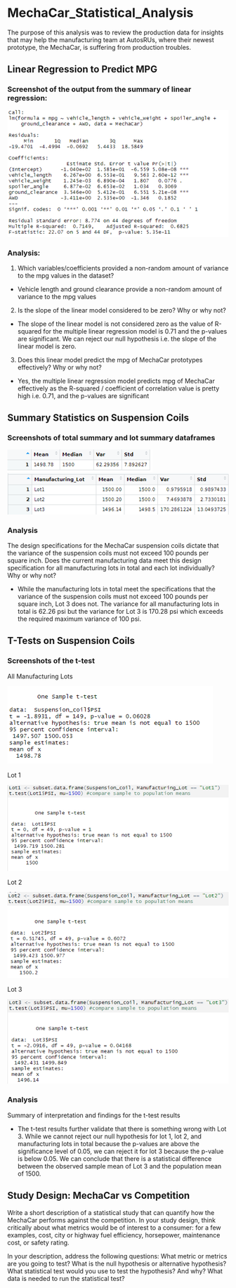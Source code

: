 # MechaCar_Statistical_Analysis
The purpose of this analysis was to review the production data for insights that may help the manufacturing team at AutosRUs, where their newest prototype, the MechaCar, is suffering from production troubles.

## Linear Regression to Predict MPG

### Screenshot of the output from the summary of linear regression:

<img src="/Resources/linear_regression.png" >

### Analysis:
1. Which variables/coefficients provided a non-random amount of variance to the mpg values in the dataset?
- Vehicle length and ground clearance provide a non-random amount of variance to the mpg values

2. Is the slope of the linear model considered to be zero? Why or why not?
- The slope of the linear model is not considered zero as the value of R-squared for the multiple linear regression model is 0.71 and the p-values are significant. We can reject our null hypothesis i.e. the slope of the linear model is zero.

3. Does this linear model predict the mpg of MechaCar prototypes effectively? Why or why not?
- Yes, the multiple linear regression model predicts mpg of MechaCar effectively as the R-squared / coefficient of correlation value is pretty high i.e. 0.71, and the p-values are significant

## Summary Statistics on Suspension Coils

### Screenshots of total  summary and lot summary dataframes

<img src="/Resources/total_summary.png" >

<img src="/Resources/lot_summary.png" >

### Analysis
The design specifications for the MechaCar suspension coils dictate that the variance of the suspension coils must not exceed 100 pounds per square inch. Does the current manufacturing data meet this design specification for all manufacturing lots in total and each lot individually? Why or why not?
- While the manufacturing lots in total meet the specifications that the variance of the suspension coils must not exceed 100 pounds per square inch, Lot 3 does not. The variance for all manufacturing lots in total is 62.26 psi but the variance for Lot 3 is 170.28 psi which exceeds the required maximum variance of 100 psi.

## T-Tests on Suspension Coils

### Screenshots of the t-test

All Manufacturing Lots

<img src="/Resources/t-test_all.png" >

Lot 1

<img src="/Resources/t-test_lot1.png" >

Lot 2

<img src="/Resources/t-test_lot2.png" >

Lot 3

<img src="/Resources/t-test_lot3.png" >

### Analysis
Summary of interpretation and findings for the t-test results
- The t-test results further validate that there is something wrong with Lot 3. While we cannot reject our null hypothesis for lot 1, lot 2, and manufacturing lots in total because the p-values are above the significance level of 0.05, we can reject it for lot 3 because the p-value is below 0.05. We can conclude that there is a statistical difference between the observed sample mean of Lot 3 and the population mean of 1500.


## Study Design: MechaCar vs Competition
Write a short description of a statistical study that can quantify how the MechaCar performs against the competition. In your study design, think critically about what metrics would be of interest to a consumer: for a few examples, cost, city or highway fuel efficiency, horsepower, maintenance cost, or safety rating.

In your description, address the following questions:
What metric or metrics are you going to test?
What is the null hypothesis or alternative hypothesis?
What statistical test would you use to test the hypothesis? And why?
What data is needed to run the statistical test?